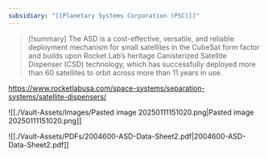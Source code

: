 ```yaml
---
subsidiary: "[[Planetary Systems Corporation (PSC)]]"
---
```

>[!summary]
>The ASD is a cost-effective, versatile, and reliable deployment mechanism for small satellites in the CubeSat form factor and builds upon Rocket Lab’s heritage Canisterized Satellite Dispenser (CSD) technology, which has successfully deployed more than 60 satellites to orbit across more than 11 years in use.

https://www.rocketlabusa.com/space-systems/separation-systems/satellite-dispensers/

![[./Vault-Assets/Images/Pasted image 20250111151020.png|Pasted image 20250111151020.png]]

![[./Vault-Assets/PDFs/2004600-ASD-Data-Sheet2.pdf|2004600-ASD-Data-Sheet2.pdf]]